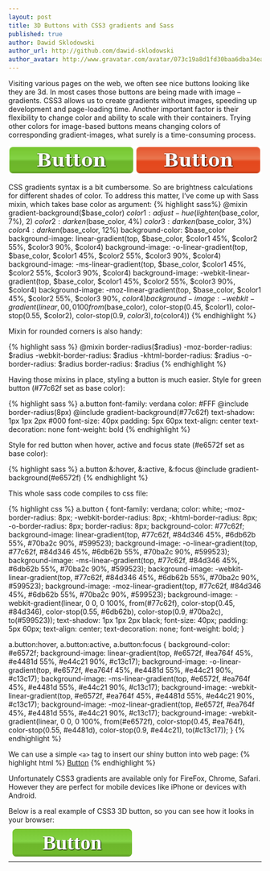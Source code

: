 ```yaml
---
layout: post
title: 3D Buttons with CSS3 gradients and Sass
published: true
author: Dawid Sklodowski
author_url: http://github.com/dawid-sklodowski
author_avatar: http://www.gravatar.com/avatar/073c19a8d1fd30baa6dba34eaa55fe90.png
---
```

Visiting various pages on the web, we often see nice buttons looking like they are 3d.
In most cases those buttons are being made with image – gradients.
CSS3 allows us to create gradients without images, speeding up development and page-loading time.
Another important factor is their flexibility to change color and ability to scale with their containers.
Trying other colors for image-based buttons means changing colors of corresponding gradient-images,
what surely is a time-consuming process. 

![buttons](images/2013-05-01/buttons.png)

<!--more-->

CSS gradients syntax is a bit cumbersome. So are brightness calculations for different shades of color.
To address this matter, I’ve come up with Sass mixin, which takes base color as argument:
{% highlight sass%}
  @mixin gradient-background($base_color)
    $color1: adjust-hue(lighten($base_color, 7%), 2)
    $color2: darken($base_color, 4%)
    $color3: darken($base_color, 3%)
    $color4: darken($base_color, 12%)
    background-color: $base_color
    background-image: linear-gradient(top,
                                      $base_color,
                                      $color1 45%,
                                      $color2 55%,
                                      $color3 90%,
                                      $color4)
    background-image: -o-linear-gradient(top,
                                         $base_color,
                                         $color1 45%,
                                         $color2 55%,
                                         $color3 90%,
                                         $color4)
    background-image: -ms-linear-gradient(top,
                                          $base_color,
                                          $color1 45%,
                                          $color2 55%,
                                          $color3 90%,
                                          $color4)
    background-image: -webkit-linear-gradient(top,
                                              $base_color,
                                              $color1 45%,
                                              $color2 55%,
                                              $color3 90%,
                                              $color4)
    background-image: -moz-linear-gradient(top,
                                           $base_color,
                                           $color1 45%,
                                           $color2 55%,
                                           $color3 90%,
                                           $color4)
    background-image: -webkit-gradient(linear, 0 0, 0 100%,
                                       from($base_color),
                                       color-stop(0.45, $color1),
                                       color-stop(0.55, $color2),
                                       color-stop(0.9, $color3),
                                       to($color4))
{% endhighlight %}

Mixin for rounded corners is also handy:

{% highlight sass %}
  @mixin border-radius($radius)
    -moz-border-radius: $radius
    -webkit-border-radius: $radius
    -khtml-border-radius: $radius
    -o-border-radius: $radius
    border-radius: $radius
{% endhighlight %}

Having those mixins in place, styling a button is much easier. Style for green button (#77c62f set as base color):

{% highlight sass %}
  a.button
    font-family: verdana
    color: #FFF
    @include border-radius(8px)
    @include gradient-background(#77c62f)
    text-shadow: 1px 1px 2px #000
    font-size: 40px
    padding: 5px 60px
    text-align: center
    text-decoration: none
    font-weight: bold
{% endhighlight %}

Style for red button when hover, active and focus state (#e6572f set as base color):

{% highlight sass %}
  a.button
    &:hover, &:active, &:focus
      @include gradient-background(#e6572f)
{% endhighlight %}

This whole sass code compiles to css file:

{% highlight css %}
a.button {
  font-family: verdana;
  color: white;
  -moz-border-radius: 8px;
  -webkit-border-radius: 8px;
  -khtml-border-radius: 8px;
  -o-border-radius: 8px;
  border-radius: 8px;
  background-color: #77c62f;
  background-image: linear-gradient(top, #77c62f, #84d346 45%, #6db62b 55%, #70ba2c 90%, #599523);
  background-image: -o-linear-gradient(top, #77c62f, #84d346 45%, #6db62b 55%, #70ba2c 90%, #599523);
  background-image: -ms-linear-gradient(top, #77c62f, #84d346 45%, #6db62b 55%, #70ba2c 90%, #599523);
  background-image: -webkit-linear-gradient(top, #77c62f, #84d346 45%, #6db62b 55%, #70ba2c 90%, #599523);
  background-image: -moz-linear-gradient(top, #77c62f, #84d346 45%, #6db62b 55%, #70ba2c 90%, #599523);
  background-image: -webkit-gradient(linear, 0 0, 0 100%, from(#77c62f), color-stop(0.45, #84d346), color-stop(0.55, #6db62b), color-stop(0.9, #70ba2c), to(#599523));
  text-shadow: 1px 1px 2px black;
  font-size: 40px;
  padding: 5px 60px;
  text-align: center;
  text-decoration: none;
  font-weight: bold; }

a.button:hover, a.button:active, a.button:focus {
  background-color: #e6572f;
  background-image: linear-gradient(top, #e6572f, #ea764f 45%, #e4481d 55%, #e44c21 90%, #c13c17);
  background-image: -o-linear-gradient(top, #e6572f, #ea764f 45%, #e4481d 55%, #e44c21 90%, #c13c17);
  background-image: -ms-linear-gradient(top, #e6572f, #ea764f 45%, #e4481d 55%, #e44c21 90%, #c13c17);
  background-image: -webkit-linear-gradient(top, #e6572f, #ea764f 45%, #e4481d 55%, #e44c21 90%, #c13c17);
  background-image: -moz-linear-gradient(top, #e6572f, #ea764f 45%, #e4481d 55%, #e44c21 90%, #c13c17);
  background-image: -webkit-gradient(linear, 0 0, 0 100%, from(#e6572f), color-stop(0.45, #ea764f), color-stop(0.55, #e4481d), color-stop(0.9, #e44c21), to(#c13c17)); }
{% endhighlight %}

We can use a simple ```<a>``` tag to insert our shiny button into web page:
{% highlight html %}
  <a class="button" href="http://www.google.pl">Button</a>
{% endhighlight %}

Unfortunately CSS3 gradients are available only for FireFox, Chrome, Safari. However they are perfect for mobile devices like iPhone or devices with Android.

<style>
.css-3d-button {
  font-family: verdana;
  color: white !important;
  -moz-border-radius: 8px;
  -webkit-border-radius: 8px;
  -khtml-border-radius: 8px;
  -o-border-radius: 8px;
  border-radius: 8px;
  background-color: #77c62f;
  background-image: linear-gradient(top, #77c62f, #84d346 45%, #6db62b 55%, #70ba2c 90%, #599523);
  background-image: -o-linear-gradient(top, #77c62f, #84d346 45%, #6db62b 55%, #70ba2c 90%, #599523);
  background-image: -ms-linear-gradient(top, #77c62f, #84d346 45%, #6db62b 55%, #70ba2c 90%, #599523);
  background-image: -webkit-linear-gradient(top, #77c62f, #84d346 45%, #6db62b 55%, #70ba2c 90%, #599523);
  background-image: -moz-linear-gradient(top, #77c62f, #84d346 45%, #6db62b 55%, #70ba2c 90%, #599523);
  background-image: -webkit-gradient(linear, 0 0, 0 100%, from(#77c62f), color-stop(0.45, #84d346), color-stop(0.55, #6db62b), color-stop(0.9, #70ba2c), to(#599523));
  text-shadow: 1px 1px 2px black;
  font-size: 40px;
  padding: 5px 60px;
  text-align: center;
  text-decoration: none;
  font-weight: bold; }
.css-3d-button:hover, .css-3d-button:active, .css-3d-button:focus {
  background-color: #e6572f;
  background-image: linear-gradient(top, #e6572f, #ea764f 45%, #e4481d 55%, #e44c21 90%, #c13c17);
  background-image: -o-linear-gradient(top, #e6572f, #ea764f 45%, #e4481d 55%, #e44c21 90%, #c13c17);
  background-image: -ms-linear-gradient(top, #e6572f, #ea764f 45%, #e4481d 55%, #e44c21 90%, #c13c17);
  background-image: -webkit-linear-gradient(top, #e6572f, #ea764f 45%, #e4481d 55%, #e44c21 90%, #c13c17);
  background-image: -moz-linear-gradient(top, #e6572f, #ea764f 45%, #e4481d 55%, #e44c21 90%, #c13c17);
  background-image: -webkit-gradient(linear, 0 0, 0 100%, from(#e6572f), color-stop(0.45, #ea764f), color-stop(0.55, #e4481d), color-stop(0.9, #e44c21), to(#c13c17)); }
.syntaxhighlighter .toolbar{display: none !important;}
</style>

Below is a real example of CSS3 3D button, so you can see how it looks in your browser:

&nbsp; <a class="css-3d-button" href="http://onceuponaline.info">Button</a>

----
